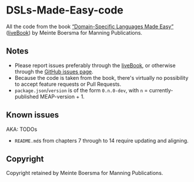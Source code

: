 # DSLs-Made-Easy-code

All the code from the book [“Domain-Specific Languages Made Easy”](https://www.manning.com/books/domain-specific-languages-made-easy) ([liveBook](https://livebook.manning.com/book/domain-specific-languages-made-easy/)) by Meinte Boersma for Manning Publications.


## Notes

* Please report issues preferably through the [liveBook](https://livebook.manning.com/book/domain-specific-languages-made-easy/), or otherwise through the [GitHub issues page](https://github.com/dslmeinte/DSLs-Made-Easy-code/issues). 
* Because the code is taken from the book, there's virtually no possibility to accept feature requests or Pull Requests.
* `package.json`/`version` is of the form `0.n.0-dev`, with `n` = currently-published MEAP-version + 1.


## Known issues

AKA: TODOs

* `README.md`s from chapters 7 through to 14 require updating and aligning.


## Copyright

Copyright retained by Meinte Boersma for Manning Publications.

